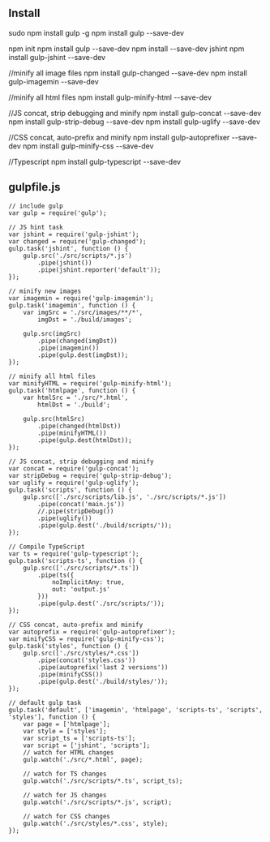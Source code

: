
## Install
sudo npm install gulp -g
npm install gulp --save-dev

npm init
npm install gulp --save-dev
npm install --save-dev jshint
npm install gulp-jshint --save-dev

//minify all image files
npm install gulp-changed --save-dev
npm install gulp-imagemin --save-dev

//minify all html files
npm install gulp-minify-html --save-dev

//JS concat, strip debugging and minify
npm install gulp-concat --save-dev
npm install gulp-strip-debug --save-dev
npm install gulp-uglify --save-dev

//CSS concat, auto-prefix and minify
npm install gulp-autoprefixer --save-dev
npm install gulp-minify-css --save-dev

//Typescript
npm install gulp-typescript --save-dev


## gulpfile.js

```
// include gulp
var gulp = require('gulp');

// JS hint task
var jshint = require('gulp-jshint');
var changed = require('gulp-changed');
gulp.task('jshint', function () {
    gulp.src('./src/scripts/*.js')
        .pipe(jshint())
        .pipe(jshint.reporter('default'));
});

// minify new images
var imagemin = require('gulp-imagemin');
gulp.task('imagemin', function () {
    var imgSrc = './src/images/**/*',
        imgDst = './build/images';

    gulp.src(imgSrc)
        .pipe(changed(imgDst))
        .pipe(imagemin())
        .pipe(gulp.dest(imgDst));
});

// minify all html files
var minifyHTML = require('gulp-minify-html');
gulp.task('htmlpage', function () {
    var htmlSrc = './src/*.html',
        htmlDst = './build';

    gulp.src(htmlSrc)
        .pipe(changed(htmlDst))
        .pipe(minifyHTML())
        .pipe(gulp.dest(htmlDst));
});

// JS concat, strip debugging and minify
var concat = require('gulp-concat');
var stripDebug = require('gulp-strip-debug');
var uglify = require('gulp-uglify');
gulp.task('scripts', function () {
    gulp.src(['./src/scripts/lib.js', './src/scripts/*.js'])
        .pipe(concat('main.js'))
        //.pipe(stripDebug())
        .pipe(uglify())
        .pipe(gulp.dest('./build/scripts/'));
});

// Compile TypeScript
var ts = require('gulp-typescript');
gulp.task('scripts-ts', function () {
    gulp.src(['./src/scripts/*.ts'])
        .pipe(ts({
            noImplicitAny: true,
            out: 'output.js'
        }))
        .pipe(gulp.dest('./src/scripts/'));
});

// CSS concat, auto-prefix and minify
var autoprefix = require('gulp-autoprefixer');
var minifyCSS = require('gulp-minify-css');
gulp.task('styles', function () {
    gulp.src(['./src/styles/*.css'])
        .pipe(concat('styles.css'))
        .pipe(autoprefix('last 2 versions'))
        .pipe(minifyCSS())
        .pipe(gulp.dest('./build/styles/'));
});

// default gulp task
gulp.task('default', ['imagemin', 'htmlpage', 'scripts-ts', 'scripts', 'styles'], function () {
    var page = ['htmlpage'];
    var style = ['styles'];
    var script_ts = ['scripts-ts'];
    var script = ['jshint', 'scripts'];
    // watch for HTML changes
    gulp.watch('./src/*.html', page);

    // watch for TS changes
    gulp.watch('./src/scripts/*.ts', script_ts);

    // watch for JS changes
    gulp.watch('./src/scripts/*.js', script);

    // watch for CSS changes
    gulp.watch('./src/styles/*.css', style);
});

```




